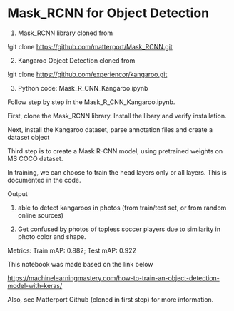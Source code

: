 # Mask_RCNN for Object Detection

1. Mask_RCNN library cloned from

!git clone https://github.com/matterport/Mask_RCNN.git

2. Kangaroo Object Detection cloned from

!git clone https://github.com/experiencor/kangaroo.git

3. Python code: Mask_R_CNN_Kangaroo.ipynb

Follow step by step in the Mask_R_CNN_Kangaroo.ipynb.

First, clone the Mask_RCNN library. Install the libary and verify installation. 

Next, install the Kangaroo dataset, parse annotation files and create a dataset object

Third step is to create a Mask R-CNN model, using pretrained weights on MS COCO dataset. 

In training, we can choose to train the head layers only or all layers. This is documented in the code.

Output

1. able to detect kangaroos in photos (from train/test set, or from random online sources)

2. Get confused by photos of topless soccer players due to similarity in photo color and shape.

Metrics: Train mAP: 0.882; Test mAP:  0.922

This notebook was made based on the link below

https://machinelearningmastery.com/how-to-train-an-object-detection-model-with-keras/

Also, see Matterport Github (cloned in first step) for more information.
